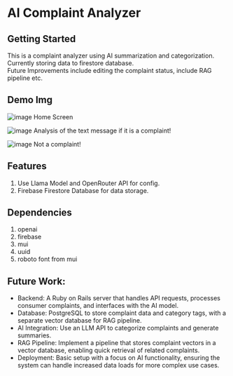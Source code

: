 # AI Complaint Analyzer 


## Getting Started
This is a complaint analyzer using AI summarization and categorization. Currently storing data to firestore database.  
Future Improvements include editing the complaint status, include RAG pipeline etc.

## Demo Img
![image](https://github.com/user-attachments/assets/c9a3bc06-75d8-46b9-a1a5-d5204a33ad38)
  Home Screen  

![image](https://github.com/user-attachments/assets/137dcfd1-787f-4f2f-ab91-72ff21a207ea)
  Analysis of the text message if it is a complaint!
  
![image](https://github.com/user-attachments/assets/6504a671-3f1f-456c-8d4d-1548077cf219)
  Not a complaint!

## Features
1. Use Llama Model and OpenRouter API for config.
2. Firebase Firestore Database for data storage.

## Dependencies
1. openai
2. firebase
3. mui
4. uuid
5. roboto font from mui

## Future Work: 
+ Backend: A Ruby on Rails server that handles API requests, processes consumer complaints, and interfaces with the AI model.
+ Database: PostgreSQL to store complaint data and category tags, with a separate vector database for RAG pipeline.
+ AI Integration: Use an LLM API to categorize complaints and generate summaries.
+ RAG Pipeline: Implement a pipeline that stores complaint vectors in a vector database, enabling quick retrieval of related complaints.
+ Deployment: Basic setup with a focus on AI functionality, ensuring the system can handle increased data loads for more complex use cases.



